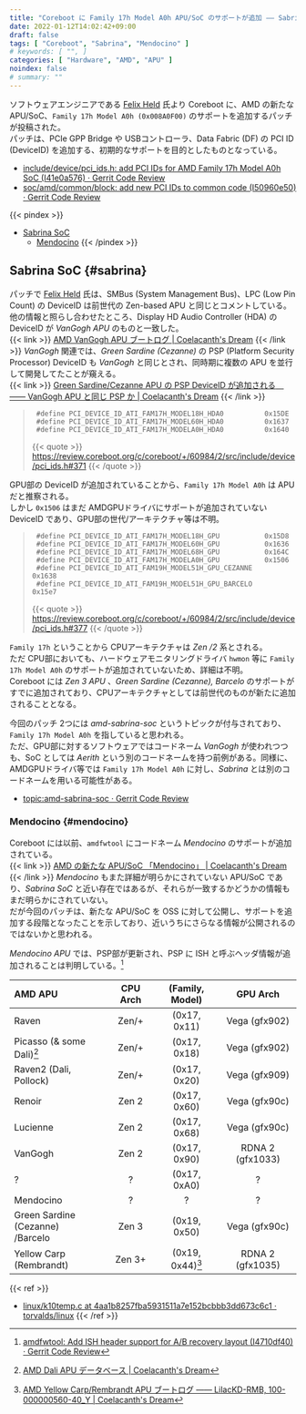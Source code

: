 ```yaml
---
title: "Coreboot に Family 17h Model A0h APU/SoC のサポートが追加 ―― Sabrina SoC"
date: 2022-01-12T14:02:42+09:00
draft: false
tags: [ "Coreboot", "Sabrina", "Mendocino" ]
# keywords: [ "", ]
categories: [ "Hardware", "AMD", "APU" ]
noindex: false
# summary: ""
---
```


ソフトウェアエンジニアである [Felix Held](https://github.com/felixheld) 氏より Coreboot に、AMD の新たな APU/SoC、`Family 17h Model A0h (0x008A0F00)` のサポートを追加するパッチが投稿された。  
パッチは、PCIe GPP Bridge や USBコントローラ、Data Fabric (DF) の PCI ID (DeviceID) を追加する、初期的なサポートを目的としたものとなっている。  

 * [include/device/pci_ids.h: add PCI IDs for AMD Family 17h Model A0h SoC (I41e0a576) · Gerrit Code Review](https://review.coreboot.org/c/coreboot/+/60984/2)
 * [soc/amd/common/block: add new PCI IDs to common code (I50960e50) · Gerrit Code Review](https://review.coreboot.org/c/coreboot/+/60985/2)

{{< pindex >}}
 * [Sabrina SoC](#sabrina)
    * [Mendocino](#mendocino)
{{< /pindex >}}

## Sabrina SoC {#sabrina}
パッチで [Felix Held](https://github.com/felixheld) 氏は、SMBus (System Management Bus)、LPC (Low Pin Count) の DeviceID は前世代の Zen-based APU と同じとコメントしている。  
他の情報と照らし合わせたところ、Display HD Audio Controller (HDA) の DeviceID が *VanGogh APU* のものと一致した。  
{{< link >}} [AMD VanGogh APU ブートログ | Coelacanth's Dream](/posts/2021/03/17/vgh-bootlog/#pci_id) {{< /link >}}
*VanGogh* 関連では、*Green Sardine (Cezanne)* の PSP (Platform Security Processor) DeviceID も *VanGogh* と同じとされ、同時期に複数の APU を並行して開発してたことが窺える。  
{{< link >}} [Green Sardine/Cezanne APU の PSP DeviceID が追加される　―― VanGogh APU と同じ PSP か | Coelacanth's Dream](/posts/2021/04/17/green_sardine-apu-psp/) {{< /link >}}

 > 		#define PCI_DEVICE_ID_ATI_FAM17H_MODEL18H_HDA0			0x15DE
 > 		#define PCI_DEVICE_ID_ATI_FAM17H_MODEL60H_HDA0			0x1637
 > 		#define PCI_DEVICE_ID_ATI_FAM17H_MODELA0H_HDA0			0x1640
 >
 > {{< quote >}} <https://review.coreboot.org/c/coreboot/+/60984/2/src/include/device/pci_ids.h#371> {{< /quote >}}

GPU部の DeviceID が追加されていることから、`Family 17h Model A0h` は APU だと推察される。  
しかし `0x1506` はまだ AMDGPUドライバにサポートが追加されていない DeviceID であり、GPU部の世代/アーキテクチャ等は不明。  

 > 		#define PCI_DEVICE_ID_ATI_FAM17H_MODEL18H_GPU			0x15D8
 > 		#define PCI_DEVICE_ID_ATI_FAM17H_MODEL60H_GPU			0x1636
 > 		#define PCI_DEVICE_ID_ATI_FAM17H_MODEL68H_GPU			0x164C
 > 		#define PCI_DEVICE_ID_ATI_FAM17H_MODELA0H_GPU			0x1506
 > 		#define PCI_DEVICE_ID_ATI_FAM19H_MODEL51H_GPU_CEZANNE		0x1638
 > 		#define PCI_DEVICE_ID_ATI_FAM19H_MODEL51H_GPU_BARCELO		0x15e7
 >
 > {{< quote >}} <https://review.coreboot.org/c/coreboot/+/60984/2/src/include/device/pci_ids.h#377> {{< /quote >}}

`Family 17h` ということから CPUアーキテクチャは *Zen /2* 系とされる。  
ただ CPU部においても、ハードウェアモニタリングドライバ `hwmon` 等に `Family 17h Model A0h` のサポートが追加されていないため、詳細は不明。  
Coreboot には *Zen 3 APU* 、*Green Sardine (Cezanne), Barcelo* のサポートがすでに追加されており、CPUアーキテクチャとしては前世代のものが新たに追加されることとなる。  

今回のパッチ 2つには *amd-sabrina-soc* というトピックが付与されており、`Family 17h Model A0h` を指していると思われる。  
ただ、GPU部に対するソフトウェアではコードネーム *VanGogh* が使われつつも、SoC としては *Aerith* という別のコードネームを持つ前例がある。同様に、AMDGPUドライバ等では `Family 17h Model A0h` に対し、*Sabrina* とは別のコードネームを用いる可能性がある。  

 * [topic:amd-sabrina-soc · Gerrit Code Review](https://review.coreboot.org/q/topic:amd-sabrina-soc)

[^aerith]: {{< youtube id="SsqvY0buseQ" start="23" title="Steam Deck Hardware (an Overview)" >}}

### Mendocino {#mendocino}
Coreboot には以前、`amdfwtool` にコードネーム *Mendocino* のサポートが追加されている。  
{{< link >}} [AMD の新たな APU/SoC 「Mendocino」 | Coelacanth's Dream](/posts/2021/08/12/amd-mendocino-soc/) {{< /link >}}
*Mendocino* もまた詳細が明らかにされていない APU/SoC であり、*Sabrina SoC* と近い存在ではあるが、それらが一致するかどうかの情報もまだ明らかにされていない。  
だが今回のパッチは、新たな APU/SoC を OSS に対して公開し、サポートを追加する段階となったことを示しており、近いうちにさらなる情報が公開されるのではないかと思われる。  

*Mendocino APU* では、PSP部が更新され、PSP に ISH と呼ぶヘッダ情報が追加されることは判明している。[^psp-ish]  

[^psp-ish]: [amdfwtool: Add ISH header support for A/B recovery layout (I4710df40) · Gerrit Code Review](https://review.coreboot.org/c/coreboot/+/59384)


| AMD APU | CPU Arch | (Family, Model) | GPU Arch |
| :-- | :--: | :--: | :--: |
| Raven | Zen/+ | (0x17, 0x11) | Vega (gfx902) |
| Picasso (& some Dali)[^dali-mod] | Zen/+ | (0x17, 0x18) | Vega (gfx902) |
| Raven2 (Dali, Pollock) | Zen/+ | (0x17, 0x20) | Vega (gfx909) |
| Renoir | Zen 2 | (0x17, 0x60) | Vega (gfx90c) |
| Lucienne | Zen 2 | (0x17, 0x68) | Vega (gfx90c) |
| VanGogh | Zen 2 | (0x17, 0x90) | RDNA 2 (gfx1033) |
| ? | ? | (0x17, 0xA0) | ? |
| Mendocino | ? | ? | ? |
| Green Sardine (Cezanne)<br>/Barcelo | Zen 3 | (0x19, 0x50) | Vega (gfx90c) |
| Yellow Carp (Rembrandt) | Zen 3+ | (0x19, 0x44)[^yc-rmb] | RDNA 2 (gfx1035) |

[^dali-mod]: [AMD Dali APU データベース | Coelacanth's Dream](/posts/2020/06/24/amd-dali-apu-database/#dali-x86model)
[^yc-rmb]: [AMD Yellow Carp/Rembrandt APU ブートログ ―― LilacKD-RMB, 100-000000560-40_Y | Coelacanth's Dream](/posts/2021/12/14/yc-rmb-bootlog/#cpu)

{{< ref >}}
 * [linux/k10temp.c at 4aa1b8257fba5931511a7e152bcbbb3dd673c6c1 · torvalds/linux](https://github.com/torvalds/linux/blob/4aa1b8257fba5931511a7e152bcbbb3dd673c6c1/drivers/hwmon/k10temp.c)
{{< /ref >}}
